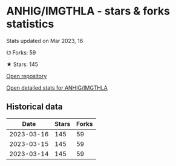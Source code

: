 # ANHIG/IMGTHLA - stars & forks statistics

Stats updated on Mar 2023, 16

☋ Forks: 59

★ Stars: 145

[Open repository](https://github.com/ANHIG/IMGTHLA)

[Open detailed stats for ANHIG/IMGTHLA](https://reviewgithub.com/rep/ANHIG/IMGTHLA)

## Historical data
| Date | Stars | Forks |
|------|-------|-------|
| 2023-03-16 | 145 | 59 | 
| 2023-03-15 | 145 | 59 | 
| 2023-03-14 | 145 | 59 | 

